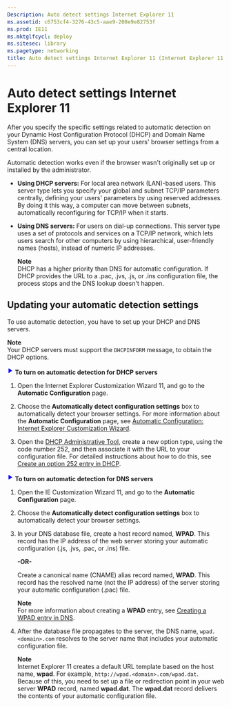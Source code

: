 ```yaml
---
Description: Auto detect settings Internet Explorer 11
ms.assetid: c6753cf4-3276-43c5-aae9-200e9e82753f
ms.prod: IE11
ms.mktglfcycl: deploy
ms.sitesec: library
ms.pagetype: networking
title: Auto detect settings Internet Explorer 11 (Internet Explorer 11 for IT Pros)
---
```


# Auto detect settings Internet Explorer 11
After you specify the specific settings related to automatic detection on your Dynamic Host Configuration Protocol (DHCP) and Domain Name System (DNS) servers, you can set up your users' browser settings from a central location.

Automatic detection works even if the browser wasn't originally set up or installed by the administrator.

-   **Using DHCP servers:** For local area network (LAN)-based users. This server type lets you specify your global and subnet TCP/IP parameters centrally, defining your users' parameters by using reserved addresses. By doing it this way, a computer can move between subnets, automatically reconfiguring for TCP/IP when it starts.

-   **Using DNS servers:** For users on dial-up connections. This server type uses a set of protocols and services on a TCP/IP network, which lets users search for other computers by using hierarchical, user-friendly names (hosts), instead of numeric IP addresses.<p>**Note**<br>DHCP has a higher priority than DNS for automatic configuration. If DHCP provides the URL to a .pac, .jvs, .js, or .ins configuration file, the process stops and the DNS lookup doesn't happen.

## Updating your automatic detection settings
To use automatic detection, you have to set up your DHCP and DNS servers.<p>**Note**<br>Your DHCP servers must support the `DHCPINFORM` message, to obtain the DHCP options.

 ![](images/wedge.gif) **To turn on automatic detection for DHCP servers**

1.  Open the Internet Explorer Customization Wizard 11, and go to the **Automatic Configuration** page.

2.  Choose the **Automatically detect configuration settings** box to automatically detect your browser settings. For more information about the **Automatic Configuration** page, see [Automatic Configuration: Internet Explorer Customization Wizard](http://go.microsoft.com/fwlink/p/?linkid=327743).

3.  Open the [DHCP Administrative Tool](http://go.microsoft.com/fwlink/p/?LinkId=302212), create a new option type, using the code number 252, and then associate it with the URL to your configuration file. For detailed instructions about how to do this, see [Create an option 252 entry in DHCP](http://go.microsoft.com/fwlink/p/?LinkId=294649).

 ![](images/wedge.gif) **To turn on automatic detection for DNS servers**

1.  Open the IE Customization Wizard 11, and go to the **Automatic Configuration** page.

2.  Choose the **Automatically detect configuration settings** box to automatically detect your browser settings.

3.  In your DNS database file, create a host record named, **WPAD**. This record has the IP address of the web server storing your automatic configuration (.js, .jvs, .pac, or .ins) file.<p>**-OR-**<p>Create a canonical name (CNAME) alias record named, **WPAD**. This record has the resolved name (not the IP address) of the server storing your automatic configuration (.pac) file.<p>**Note**<br>For more information about creating a **WPAD** entry, see [Creating a WPAD entry in DNS](http://go.microsoft.com/fwlink/p/?LinkId=294651). 

4.  After the database file propagates to the server, the DNS name, `wpad.<domain>.com` resolves to the server name that includes your automatic configuration file.<p>**Note**<br>Internet Explorer 11 creates a default URL template based on the host name, **wpad**. For example, `http://wpad.<domain>.com/wpad.dat`. Because of this, you need to set up a file or redirection point in your web server **WPAD** record, named **wpad.dat**. The **wpad.dat** record delivers the contents of your automatic configuration file.

     

 

 




